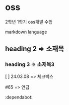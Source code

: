 # oss
2학년 1학기 oss개발 수업


markdown language
## heading 2 => 소재목

### heading 3 => 소재목3

[ ] 24.03.08 => 체크박스

#65 => 언급

:dependabot:
